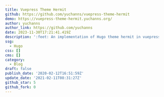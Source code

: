 ```yaml
---
title: Vuepress Theme Hermit
github: https://github.com/yuchanns/vuepress-theme-hermit
demo: https://vuepress-theme-hermit.yuchanns.org/
author: yuchanns
author_link: https://github.com/yuchanns
date: 2023-11-30T17:21:41.419Z
description: ':feet: An implementation of Hugo theme hermit in vuepress'
ssg:
  - Hugo
css: []
cms: []
category:
  - Blog
draft: false
publish_date: '2020-02-12T16:51:59Z'
update_date: '2021-02-11T08:31:27Z'
github_star: 5
github_fork: 0
---
```

